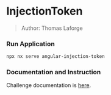 # InjectionToken

> Author: Thomas Laforge

### Run Application

```bash
npx nx serve angular-injection-token
```

### Documentation and Instruction

Challenge documentation is [here](https://angular-challenges.vercel.app/challenges/angular/39-injection-token/).
